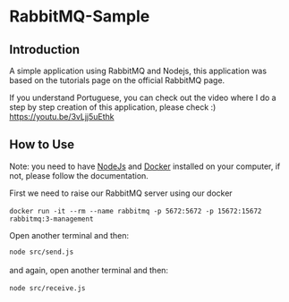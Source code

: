 # RabbitMQ-Sample

## Introduction 


A simple application using RabbitMQ and Nodejs, this application was based on the tutorials page on the official RabbitMQ page.

If you understand Portuguese, you can check out the video where I do a step by step creation of this application, please check :) <br>https://youtu.be/3vLjj5uEthk

## How to Use

Note: you need to have <a href='https://nodejs.org/en/'>NodeJs</a> and <a href='https://docs.docker.com/docker-for-windows/install/'>Docker</a> installed on your computer, if not, please follow the documentation.<br>

First we need to raise our RabbitMQ server using our docker
<br><br>
``docker run -it --rm --name rabbitmq -p 5672:5672 -p 15672:15672 rabbitmq:3-management`` <br>

Open another terminal and then:
<br>

``node src/send.js``
<br><br>and again, open another terminal and then:
<br><br>
``node src/receive.js``<br>
